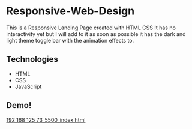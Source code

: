 # Responsive-Web-Design

This is a Responsive Landing Page created with HTML CSS It has no interactivity yet but I will add to it as soon as possible it has the dark and light theme toggle bar with the animation effects to.


## Technologies 
- HTML 
- CSS 
- JavaScript


## Demo!
[192 168 125 73_5500_index html](https://user-images.githubusercontent.com/95171638/151581792-1439925f-d5fc-40a4-b50b-837900bac2d5.png)

